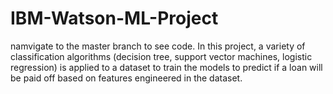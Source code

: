 # IBM-Watson-ML-Project
namvigate to the master branch to see code. In this project, a variety of classification algorithms (decision tree, support vector machines, logistic regression) is applied to a dataset to train the models to predict if a loan will be paid off based on features engineered in the dataset. 
